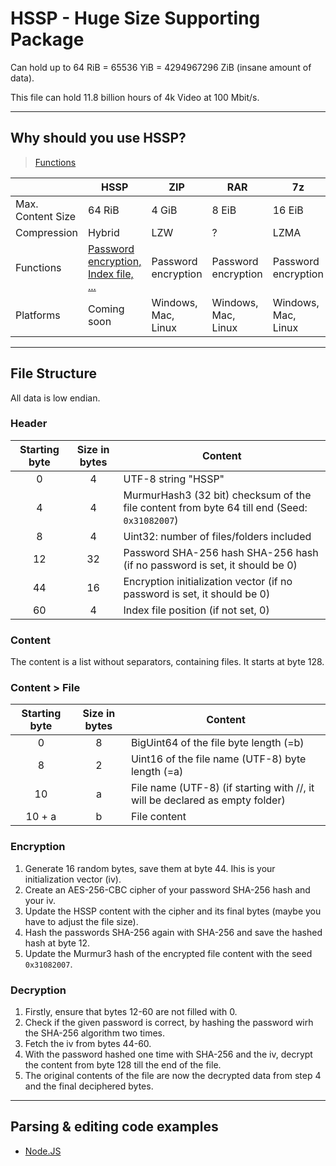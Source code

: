 # HSSP - Huge Size Supporting Package

Can hold up to 64 RiB = 65536 YiB = 4294967296 ZiB (insane amount of data).

This file can hold 11.8 billion hours of 4k Video at 100 Mbit/s.

---
## Why should you use HSSP?

> [Functions](https://hssp.leox.dev/functions)

|                   | HSSP                                                                    | ZIP                 | RAR                 | 7z                  |
|-------------------|-------------------------------------------------------------------------|---------------------|---------------------|---------------------|
| Max. Content Size | 64 RiB                                                                  | 4 GiB               | 8 EiB               | 16 EiB              |
| Compression       | Hybrid                                                                  | LZW                 | ?                   | LZMA                |
| Functions         | [Password encryption, Index file, ...](https://hssp.leox.dev/functions) | Password encryption | Password encryption | Password encryption |
| Platforms         | Coming soon                                                             | Windows, Mac, Linux | Windows, Mac, Linux | Windows, Mac, Linux |

---
## File Structure

All data is low endian.

### Header
| Starting byte | Size in bytes | Content                                                                    |
|:-------------:|:-------------:|----------------------------------------------------------------------------|
|       0       |       4       | UTF-8 string "HSSP"                                                        |
|       4       |       4       | MurmurHash3 (32 bit) checksum of the file content from byte 64 till end (Seed: `0x31082007`)    |
|       8       |       4       | Uint32: number of files/folders included                                   |
|       12      |       32      | Password SHA-256 hash SHA-256 hash (if no password is set, it should be 0) |
|       44      |       16      | Encryption initialization vector (if no password is set, it should be 0)   |
|       60      |       4       | Index file position (if not set, 0)                                        |

### Content

The content is a list without separators, containing files. It starts at byte 128.

### Content > File

| Starting byte | Size in bytes | Content                                                                      |
|:-------------:|:-------------:|------------------------------------------------------------------------------|
|       0       |       8       | BigUint64 of the file byte length (=b)                                       |
|       8       |       2       | Uint16 of the file name (UTF-8) byte length (=a)                             |
|       10      |       a       | File name (UTF-8) (if starting with //, it will be declared as empty folder) |
|     10 + a    |       b       | File content                                                                 |

### Encryption
1. Generate 16 random bytes, save them at byte 44. Ihis is your initialization vector (iv).
2. Create an AES-256-CBC cipher of your password SHA-256 hash and your iv.
3. Update the HSSP content with the cipher and its final bytes (maybe you have to adjust the file size).
4. Hash the passwords SHA-256 again with SHA-256 and save the hashed hash at byte 12.
5. Update the Murmur3 hash of the encrypted file content with the seed `0x31082007`.

### Decryption
1. Firstly, ensure that bytes 12-60 are not filled with 0.
2. Check if the given password is correct, by hashing the password wirh the SHA-256 algorithm two times.
3. Fetch the iv from bytes 44-60.
4. With the password hashed one time with SHA-256 and the iv, decrypt the content from byte 128 till the end of the file.
5. The original contents of the file are now the decrypted data from step 4 and the final deciphered bytes.

---
## Parsing & editing code examples

- [Node.JS](https://github.com/Le0X8/HSSP/tree/nodejs)
